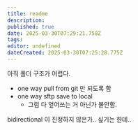 ```yaml
---
title: readme
description: 
published: true
date: 2025-03-30T07:29:21.758Z
tags: 
editor: undefined
dateCreated: 2025-03-30T07:25:28.775Z
---
```




아직 폴더 구조가 어렵다. 
- one way pull from git  만 되도록 함 
- one way sftp save to local 
	- 그럼 다 엎어쓰는 거 아닌가 불안함.

bidirectional 이 진정하지 않은가.. 싶기는 한데.. 



